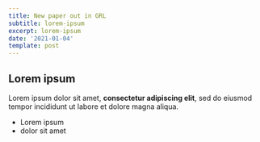 ```yaml
---
title: New paper out in GRL
subtitle: lorem-ipsum
excerpt: lorem-ipsum
date: '2021-01-04'
template: post
---
```

## Lorem ipsum

Lorem ipsum dolor sit amet, **consectetur adipiscing elit**, sed do eiusmod tempor incididunt ut labore et dolore magna aliqua.

- Lorem ipsum
- dolor sit amet